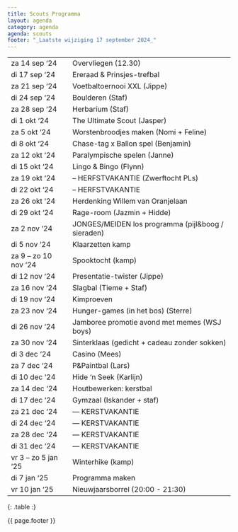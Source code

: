 ```yaml
---
title: Scouts Programma
layout: agenda
category: agenda
agenda: scouts
footer: "_Laatste wijziging 17 september 2024_"
---
```


|                      |                                                    |
| -------------------- | -------------------------------------------------- |
| za 14 sep ‘24        | Overvliegen (12.30)                                |
| di 17 sep ‘24        | Ereraad & Prinsjes-trefbal                         |
| za 21 sep ‘24        | Voetbaltoernooi XXL (Jippe)                        |
| di 24 sep ‘24        | Boulderen (Staf)                                   |
| za 28 sep ‘24        | Herbarium (Staf)                                   |
| di 1 okt ‘24         | The Ultimate Scout (Jasper)                        |
| za 5 okt ‘24         | Worstenbroodjes maken (Nomi + Feline)              |
| di 8 okt ‘24         | Chase-tag x Ballon spel (Benjamin)                 |
| za 12 okt ‘24        | Paralympische spelen (Janne)                       |
| di 15 okt ‘24        | Lingo & Bingo (Flynn)                              |
| za 19 okt ‘24        | – HERFSTVAKANTIE (Zwerftocht PLs)                  |
| di 22 okt ‘24        | – HERFSTVAKANTIE                                   |
| za 26 okt ‘24        | Herdenking Willem van Oranjelaan                   |
| di 29 okt ‘24        | Rage-room (Jazmin + Hidde)                         |
| za 2 nov ‘24         | JONGES/MEIDEN los programma (pijl&boog / sieraden) |
| di 5 nov ‘24         | Klaarzetten kamp                                   |
| za 9 – zo 10 nov ‘24 | Spooktocht (kamp)                                  |
| di 12 nov ‘24        | Presentatie-twister (Jippe)                        |
| za 16 nov ‘24        | Slagbal (Tieme + Staf)                             |
| di 19 nov ‘24        | Kimproeven                                         |
| za 23 nov ‘24        | Hunger-games (in het bos) (Sterre)                 |
| di 26 nov ‘24        | Jamboree promotie avond met memes (WSJ boys)       |
| za 30 nov ‘24        | Sinterklaas (gedicht + cadeau zonder sokken)       |
| di 3 dec ‘24         | Casino (Mees)                                      |
| za 7 dec ‘24         | P&Paintbal (Lars)                                  |
| di 10 dec ‘24        | Hide ‘n Seek (Karlijn)                             |
| za 14 dec ‘24        | Houtbewerken: kerstbal                             |
| di 17 dec ‘24        | Gymzaal (Iskander + staf)                          |
| za 21 dec ‘24        | — KERSTVAKANTIE                                    |
| di 24 dec ‘24        | — KERSTVAKANTIE                                    |
| za 28 dec ‘24        | — KERSTVAKANTIE                                    |
| di 31 dec ‘24        | — KERSTVAKANTIE                                    |
| vr 3 – zo 5 jan ‘25  | Winterhike (kamp)                                  |
| di 7 jan ‘25         | Programma maken                                    |
| vr 10 jan ‘25        | Nieuwjaarsborrel (20:00 - 21:30)                   |

{: .table :}

{{ page.footer }}
